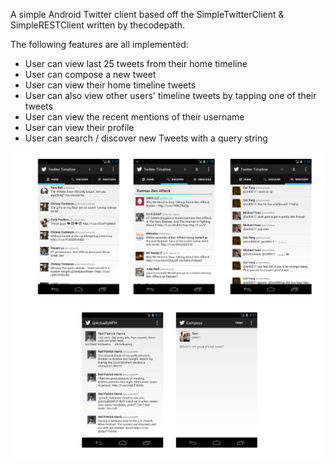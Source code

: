A simple Android Twitter client based off the SimpleTwitterClient & SimpleRESTClient written by thecodepath.

The following features are all implemented:
- User can view last 25 tweets from their home timeline
- User can compose a new tweet
- User can view their home timeline tweets
- User can also view other users' timeline tweets by tapping one of their tweets
- User can view the recent mentions of their username
- User can view their profile
- User can search / discover new Tweets with a query string

![Screenshot](screenshot.png)
